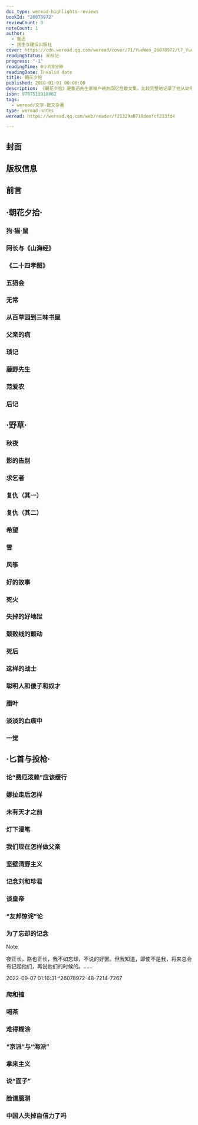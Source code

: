 ```yaml
---
doc_type: weread-highlights-reviews
bookId: "26078972"
reviewCount: 0
noteCount: 1
author:
  - 鲁迅
  - 民主与建设出版社
cover: https://cdn.weread.qq.com/weread/cover/71/YueWen_26078972/t7_YueWen_26078972.jpg
readingStatus: 未标记
progress: "-1"
readingTime: 0小时0分钟
readingDate: Invalid date
title: 朝花夕拾
published: 2018-01-01 00:00:00
description: 《朝花夕拾》是鲁迅先生家喻户晓的回忆性散文集，比较完整地记录了他从幼年到青年时期的生活经历和思想脉络，在塑造了一些个性鲜明的人物的同时，将这些回忆融入理性的思考中，读来温馨而又受益匪浅。虽然《朝花夕拾》不只是为少年儿童写的，但写了许多关乎少年儿童的事，读起来兴趣盎然，而且随着年岁的增加，我们总能从中读出不同的味道来，这就是鲁迅作品的魅力所在。
isbn: 9787513918862
tags:
  - weread/文学-散文杂著
type: weread-notes
weread: https://weread.qq.com/web/reader/f21329a0718deefcf213fd4

---
```



## 封面

## 版权信息

## 前言

## ·朝花夕拾·

### 狗·猫·鼠

### 阿长与《山海经》

### 《二十四孝图》

### 五猖会

### 无常

### 从百草园到三味书屋

### 父亲的病

### 琐记

### 藤野先生

### 范爱农

### 后记

## ·野草·

### 秋夜

### 影的告别

### 求乞者

### 复仇（其一）

### 复仇（其二）

### 希望

### 雪

### 风筝

### 好的故事

### 死火

### 失掉的好地狱

### 颓败线的颤动

### 死后

### 这样的战士

### 聪明人和傻子和奴才

### 腊叶

### 淡淡的血痕中

### 一觉

## ·匕首与投枪·

### 论“费厄泼赖”应该缓行

### 娜拉走后怎样

### 未有天才之前

### 灯下漫笔

### 我们现在怎样做父亲

### 坚壁清野主义

### 记念刘和珍君

### 谈皇帝

### “友邦惊诧”论

### 为了忘却的记念

> [!NOTE] 
> 夜正长，路也正长，我不如忘却，不说的好罢。但我知道，即使不是我，将来总会有记起他们，再说他们的时候的。……
> 
> 2022-09-07 01:16:31 ^26078972-48-7214-7267

### 爬和撞

### 喝茶

### 难得糊涂

### “京派”与“海派”

### 拿来主义

### 说“面子”

### 脸谱臆测

### 中国人失掉自信力了吗

